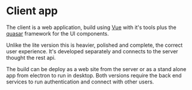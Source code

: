 # Client app

The client is a web application, build using [Vue](https://vuejs.org/) with it's tools plus the [quasar](https://quasar.dev/) framework for the UI components.

Unlike the lite version this is heavier, polished and complete, the correct user experience. It's developed separately and connects to the server thought the rest api.

The build can be deploy as a web site from the server or as a stand alone app from electron to run in desktop. Both versions require the back end services to run authentication and connect with other users.
